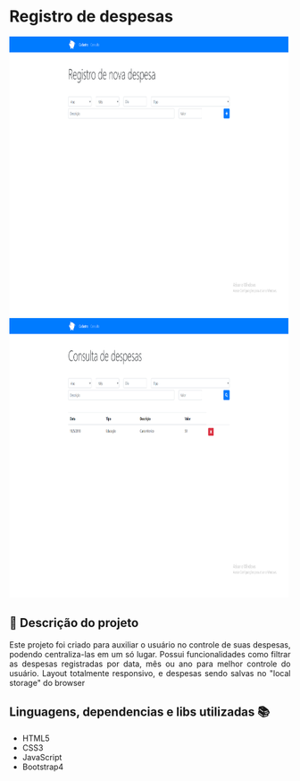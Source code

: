 <h1> Registro de despesas </h1>

<p align"center">
<img width="500px" height="500px" src="Imagens/printTela.png">
<img width="500px" height="500px" src="Imagens/printTela_02.png">
</p>

##  📝  Descrição do projeto 

<p align="justify">
 Este projeto foi criado para auxiliar o usuário no controle de suas despesas, podendo centraliza-las em um só lugar. 
 Possui funcionalidades como filtrar as despesas registradas por data, mês ou ano para melhor controle do usuário.
 Layout totalmente responsivo, e despesas sendo salvas no "local storage" do browser
  
</p>

## Linguagens, dependencias e libs utilizadas :books:

- HTML5
- CSS3
- JavaScript
- Bootstrap4


